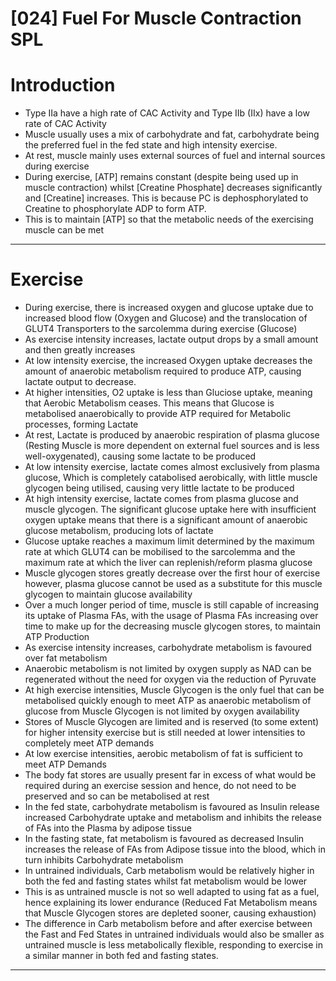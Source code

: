 # [024] Fuel For Muscle Contraction SPL

# Introduction

- Type IIa have a high rate of CAC Activity and Type IIb (IIx) have a low rate of CAC Activity
- Muscle usually uses a mix of carbohydrate and fat, carbohydrate being the preferred fuel in the fed state and high intensity exercise.
- At rest, muscle mainly uses external sources of fuel and internal sources during exercise
- During exercise, [ATP] remains constant (despite being used up in muscle contraction) whilst [Creatine Phosphate] decreases significantly and [Creatine] increases. This is because PC is dephosphorylated to Creatine to phosphorylate ADP to form ATP.
- This is to maintain [ATP] so that the metabolic needs of the exercising muscle can be met

---

# Exercise

- During exercise, there is increased oxygen and glucose uptake due to increased blood flow (Oxygen and Glucose) and the translocation of GLUT4 Transporters to the sarcolemma during exercise (Glucose)
- As exercise intensity increases, lactate output drops by a small amount and then greatly increases
- At low intensity exercise, the increased Oxygen uptake decreases the amount of anaerobic metabolism required to produce ATP, causing lactate output to decrease.
- At higher intensities, O2 uptake is less than Gluciose uptake, meaning that Aerobic Metabolism ceases. This means that Glucose is metabolised anaerobically to provide ATP required for Metabolic processes, forming Lactate
- At rest, Lactate is produced by anaerobic respiration of plasma glucose (Resting Muscle is more dependent on external fuel sources and is less well-oxygenated), causing some lactate to be produced
- At low intensity exercise, lactate comes almost exclusively from plasma glucose, Which is completely catabolised aerobically, with little muscle glycogen being utilised, causing very little lactate to be produced
- At high intensity exercise, lactate comes from plasma glucose and muscle glycogen. The significant glucose uptake here with insufficient oxygen uptake means that there is a significant amount of anaerobic glucose metabolism, producing lots of lactate
- Glucose uptake reaches a maximum limit determined by the maximum rate at which GLUT4 can be mobilised to the sarcolemma and the maximum rate at which the liver can replenish/reform plasma glucose
- Muscle glycogen stores greatly decrease over the first hour of exercise however, plasma glucose cannot be used as a substitute for this muscle glycogen to maintain glucose availability
- Over a much longer period of time, muscle is still capable of increasing its uptake of Plasma FAs, with the usage of Plasma FAs increasing over time to make up for the decreasing muscle glycogen stores, to maintain ATP Production
- As exercise intensity increases, carbohydrate metabolism is favoured over fat metabolism
- Anaerobic metabolism is not limited by oxygen supply as NAD can be regenerated without the need for oxygen via the reduction of Pyruvate
- At high exercise intensities, Muscle Glycogen is the only fuel that can be metabolised quickly enough to meet ATP as anaerobic metabolism of glucose from Muscle Glycogen is not limited by oxygen availability
- Stores of Muscle Glycogen are limited and is reserved (to some extent) for higher intensity exercise but is still needed at lower intensities to completely meet ATP demands
- At low exercise intensities, aerobic metabolism of fat is sufficient to meet ATP Demands
- The body fat stores are usually present far in excess of what would be required during an exercise session and hence, do not need to be preserved and so can be metabolised at rest
- In the fed state, carbohydrate metabolism is favoured as Insulin release increased Carbohydrate uptake and metabolism and inhibits the release of FAs into the Plasma by adipose tissue
- In the fasting state, fat metabolism is favoured as decreased Insulin increases the release of FAs from Adipose tissue into the blood, which in turn inhibits Carbohydrate metabolism
- In untrained individuals, Carb metabolism would be relatively higher in both the fed and fasting states whilst fat metabolism would be lower
- This is as untrained muscle is not so well adapted to using fat as a fuel, hence explaining its lower endurance (Reduced Fat Metabolism means that Muscle Glycogen stores are depleted sooner, causing exhaustion)
- The difference in Carb metabolism before and after exercise between the Fast and Fed States in untrained individuals would also be smaller as untrained muscle is less metabolically flexible, responding to exercise in a similar manner in both fed and fasting states.

---